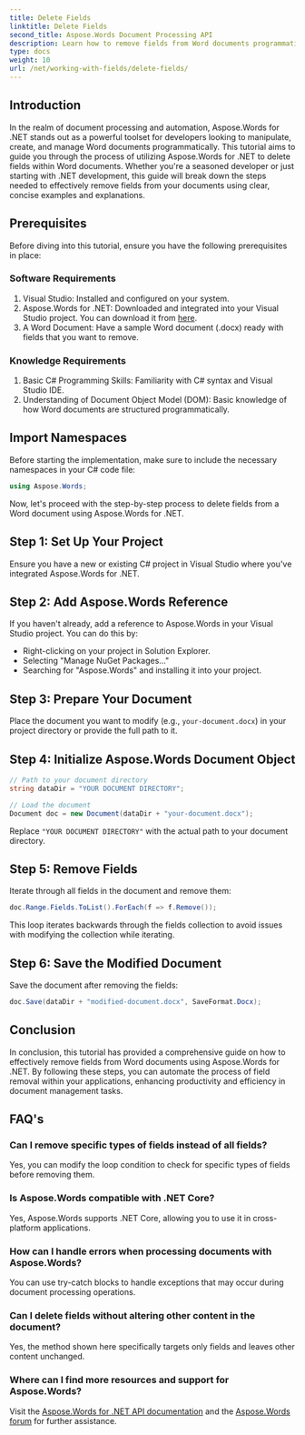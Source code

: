 ```yaml
---
title: Delete Fields
linktitle: Delete Fields
second_title: Aspose.Words Document Processing API
description: Learn how to remove fields from Word documents programmatically using Aspose.Words for .NET. Clear, step-by-step guide with code examples.
type: docs
weight: 10
url: /net/working-with-fields/delete-fields/
---
```

## Introduction

In the realm of document processing and automation, Aspose.Words for .NET stands out as a powerful toolset for developers looking to manipulate, create, and manage Word documents programmatically. This tutorial aims to guide you through the process of utilizing Aspose.Words for .NET to delete fields within Word documents. Whether you're a seasoned developer or just starting with .NET development, this guide will break down the steps needed to effectively remove fields from your documents using clear, concise examples and explanations.

## Prerequisites

Before diving into this tutorial, ensure you have the following prerequisites in place:

### Software Requirements

1. Visual Studio: Installed and configured on your system.
2. Aspose.Words for .NET: Downloaded and integrated into your Visual Studio project. You can download it from [here](https://releases.aspose.com/words/net/).
3. A Word Document: Have a sample Word document (.docx) ready with fields that you want to remove.

### Knowledge Requirements

1. Basic C# Programming Skills: Familiarity with C# syntax and Visual Studio IDE.
2. Understanding of Document Object Model (DOM): Basic knowledge of how Word documents are structured programmatically.

## Import Namespaces

Before starting the implementation, make sure to include the necessary namespaces in your C# code file:

```csharp
using Aspose.Words;
```

Now, let's proceed with the step-by-step process to delete fields from a Word document using Aspose.Words for .NET.

## Step 1: Set Up Your Project

Ensure you have a new or existing C# project in Visual Studio where you've integrated Aspose.Words for .NET.

## Step 2: Add Aspose.Words Reference

If you haven't already, add a reference to Aspose.Words in your Visual Studio project. You can do this by:
- Right-clicking on your project in Solution Explorer.
- Selecting "Manage NuGet Packages..."
- Searching for "Aspose.Words" and installing it into your project.

## Step 3: Prepare Your Document

Place the document you want to modify (e.g., `your-document.docx`) in your project directory or provide the full path to it.

## Step 4: Initialize Aspose.Words Document Object

```csharp
// Path to your document directory
string dataDir = "YOUR DOCUMENT DIRECTORY";

// Load the document
Document doc = new Document(dataDir + "your-document.docx");
```

Replace `"YOUR DOCUMENT DIRECTORY"` with the actual path to your document directory.

## Step 5: Remove Fields

Iterate through all fields in the document and remove them:

```csharp
doc.Range.Fields.ToList().ForEach(f => f.Remove());
```

This loop iterates backwards through the fields collection to avoid issues with modifying the collection while iterating.

## Step 6: Save the Modified Document

Save the document after removing the fields:

```csharp
doc.Save(dataDir + "modified-document.docx", SaveFormat.Docx);
```

## Conclusion

In conclusion, this tutorial has provided a comprehensive guide on how to effectively remove fields from Word documents using Aspose.Words for .NET. By following these steps, you can automate the process of field removal within your applications, enhancing productivity and efficiency in document management tasks.

## FAQ's

### Can I remove specific types of fields instead of all fields?
Yes, you can modify the loop condition to check for specific types of fields before removing them.

### Is Aspose.Words compatible with .NET Core?
Yes, Aspose.Words supports .NET Core, allowing you to use it in cross-platform applications.

### How can I handle errors when processing documents with Aspose.Words?
You can use try-catch blocks to handle exceptions that may occur during document processing operations.

### Can I delete fields without altering other content in the document?
Yes, the method shown here specifically targets only fields and leaves other content unchanged.

### Where can I find more resources and support for Aspose.Words?
Visit the [Aspose.Words for .NET API documentation](https://reference.aspose.com/words/net/) and the [Aspose.Words forum](https://forum.aspose.com/c/words/8) for further assistance.

